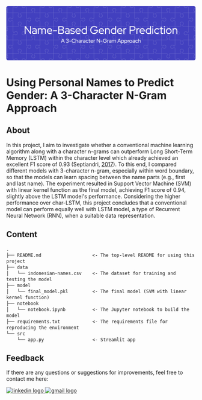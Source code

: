 ![header](header.png)

# Using Personal Names to Predict Gender: A 3-Character N-Gram Approach

## About
In this project, I aim to investigate whether a conventional machine learning algorithm along with a character n-grams can outperform Long Short-Term Memory (LSTM) within the character level which already achieved an excellent F1 score of 0.93 (Septiandri, [2017](https://doi.org/10.48550/arXiv.1707.07129)). To this end, I compared different models with 3-character n-gram, especially within word boundary, so that the models can learn spacing between the name parts (e.g., first and last name). The experiment resulted in Support Vector Machine (SVM) with linear kernel function as the final model, achieving F1 score of 0.94, slightly above the LSTM model's performance. Considering the higher performance over char-LSTM, this project concludes that a conventional model can perform equally well with LSTM model, a type of Recurrent Neural Network (RNN), when a suitable data representation.

## Content
    .
    ├── README.md                   <- The top-level README for using this project
    ├── data
    │   └── indonesian-names.csv    <- The dataset for training and testing the model
    ├── model
    │   └── final_model.pkl         <- The final model (SVM with linear kernel function)
    ├── notebook
    │   └── notebook.ipynb          <- The Jupyter notebook to build the model
    ├── requirements.txt            <- The requirements file for reproducing the environment
    └── src
        └── app.py                  <- Streamlit app

## Feedback
If there are any questions or suggestions for improvements, feel free to contact me here:

<a href="https://www.linkedin.com/in/adelia-januarto/" target="_blank">
    <img src="https://raw.githubusercontent.com/maurodesouza/profile-readme-generator/master/src/assets/icons/social/linkedin/default.svg" width="52" height="40" alt="linkedin logo"/>
  </a>
<a href="mailto:januartoadelia@gmail.com" target="_blank">
    <img src="https://raw.githubusercontent.com/maurodesouza/profile-readme-generator/master/src/assets/icons/social/gmail/default.svg"  width="52" height="40" alt="gmail logo"/>
  </a>